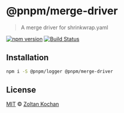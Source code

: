 # @pnpm/merge-driver

> A merge driver for shrinkwrap.yaml

<!--@shields('npm', 'travis')-->
[![npm version](https://img.shields.io/npm/v/@pnpm/merge-driver.svg)](https://www.npmjs.com/package/@pnpm/merge-driver) [![Build Status](https://img.shields.io/travis/pnpm/merge-driver/master.svg)](https://travis-ci.org/pnpm/merge-driver)
<!--/@-->

## Installation

```sh
npm i -S @pnpm/logger @pnpm/merge-driver
```

## License

[MIT](./LICENSE) © [Zoltan Kochan](https://www.kochan.io/)
